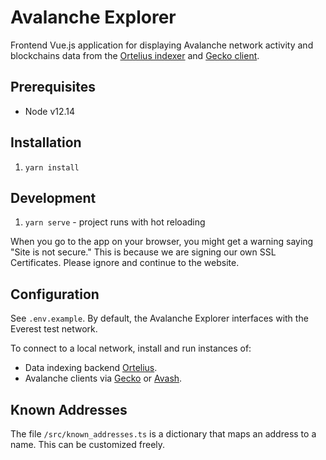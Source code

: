 # Avalanche Explorer

Frontend Vue.js application for displaying Avalanche network activity and blockchains data from the [Ortelius indexer](https://github.com/ava-labs/ortelius) and [Gecko client](https://github.com/ava-labs/gecko).

## Prerequisites

- Node v12.14

## Installation

1) `yarn install`

## Development

1) `yarn serve` - project runs with hot reloading

When you go to the app on your browser, you might get a warning saying "Site is not secure." This is because we are signing our own SSL Certificates. Please ignore and continue to the website.

## Configuration

See `.env.example`. By default, the Avalanche Explorer interfaces with the Everest test network. 

To connect to a local network, install and run instances of:
- Data indexing backend [Ortelius](https://github.com/ava-labs/ortelius).
- Avalanche clients via [Gecko](https://github.com/ava-labs/gecko) or [Avash](https://github.com/ava-labs/avash).

## Known Addresses

The file `/src/known_addresses.ts` is a dictionary that maps an address to a name. This can be customized freely. 

